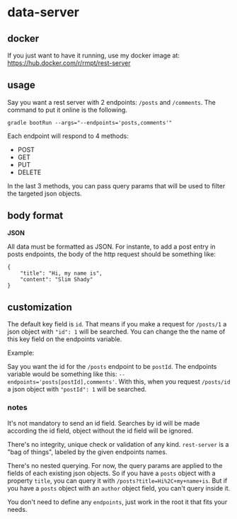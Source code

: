 # data-server

## docker

If you just want to have it running, use my docker image at: https://hub.docker.com/r/rmpt/rest-server

## usage

Say you want a rest server with 2 endpoints: `/posts` and `/comments`. The command to put it online is the following.


```
gradle bootRun --args="--endpoints='posts,comments'"
```

Each endpoint will respond to 4 methods:
* POST
* GET
* PUT
* DELETE

In the last 3 methods, you can pass query params that will be used to filter the targeted json objects.

## body format

**JSON**

All data must be formatted as JSON. For instante, to add a post entry in posts endpoints, the body of the http request should be something like:
```
{
    "title": "Hi, my name is",
    "content": "Slim Shady"
}
```

## customization

The default key field is `id`. That means if you make a request for `/posts/1` a json object with `"id": 1` will be searched. You can change the the name of this key field on the endpoints variable.

Example:

Say you want the id for the `/posts` endpoint to be `postId`. The endpoints variable would be something like this: `--endpoints='posts[postId],comments'`. With this, when you request `/posts/id` a json object with `"postId": 1` will be searched.

### notes

It's not mandatory to send an id field. Searches by id will be made according the id field, object without the id field will be ignored.

There's no integrity, unique check or validation of any kind. `rest-server` is a  "bag of things", labeled by the given endpoints names.

There's no nested querying. For now, the query params are applied to the fields of each existing json objects. So if you have a `posts` object with a property `title`, you can query it with `/posts?title=Hi%2C+my+name+is`. But if you have a `posts` object with an `author` object field, you can't query inside it.

You don't need to define any `endpoints`, just work in the root it that fits your needs.
